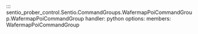 ::: sentio_prober_control.Sentio.CommandGroups.WafermapPoiCommandGroup.WafermapPoiCommandGroup
handler: python
	options:
		members:
			WafermapPoiCommandGroup
